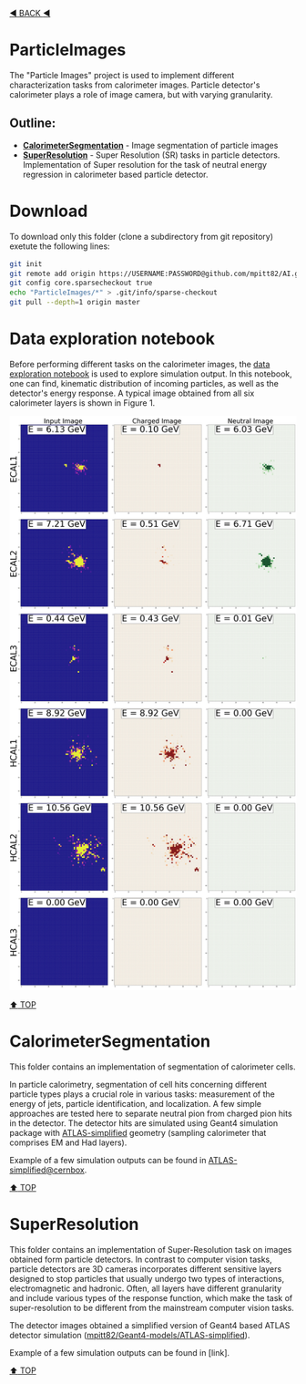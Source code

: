 [:arrow_backward: BACK :arrow_backward:](../)

# ParticleImages
The "Particle Images" project is used to implement different characterization tasks from calorimeter images.
Particle detector's calorimeter plays a role of image camera, but with varying granularity. 

## Outline:
* **[CalorimeterSegmentation](#calorimetersegmentation)** - Image segmentation of particle images
* **[SuperResolution](#superresolution)** - Super Resolution (SR) tasks in particle detectors. Implementation of Super resolution for the task of neutral energy regression in calorimeter based particle detector.

# Download 

To download only this folder (clone a subdirectory from git repository) exetute the following lines:
```bash
git init
git remote add origin https://USERNAME:PASSWORD@github.com/mpitt82/AI.git
git config core.sparsecheckout true
echo "ParticleImages/*" > .git/info/sparse-checkout
git pull --depth=1 origin master
```

# Data exploration notebook
Before performing different tasks on the calorimeter images, the [data exploration notebook](https://nbviewer.jupyter.org/github/mpitt82/AI/blob/master/ParticleImages/DataExploration.ipynb)
 is used to explore simulation output. In this notebook, one can find, kinematic distribution of incoming particles,
as well as the detector's energy response. A typical image obtained from all six calorimeter layers is shown in Figure 1.

![Figure 1: Calorimeter image](images/Event_200_cells.png)

[:arrow_up: TOP](#outline)
# CalorimeterSegmentation
This folder contains an implementation of segmentation of calorimeter cells.

In particle calorimetry, segmentation of cell hits concerning different particle types plays a crucial role in various tasks:
 measurement of the energy of jets, particle identification, and localization. 
A few simple approaches are tested here to separate neutral pion from charged pion hits in the detector. 
The detector hits are simulated using Geant4 simulation package with [ATLAS-simplified](https://mpitt82.github.io/Geant4-models/ATLAS-simplified) geometry (sampling calorimeter that comprises EM and Had layers).

Example of a few simulation outputs can be found in [ATLAS-simplified@cernbox](https://cernbox.cern.ch/index.php/s/oCg3en1GHAvYSTo).

[:arrow_up: TOP](#outline)
# SuperResolution
This folder contains an implementation of Super-Resolution task on images obtained form particle detectors. In contrast to computer vision tasks, particle detectors are 3D cameras incorporates different sensitive layers designed to stop particles that usually undergo two types of interactions, electromagnetic and hadronic. Often, all layers have different granularity and include various types of the response function, which make the task of super-resolution to be different from the mainstream computer vision tasks.


The detector images obtained a simplified version of Geant4 based ATLAS detector simulation ([mpitt82/Geant4-models/ATLAS-simplified](https://github.com/mpitt82/Geant4-models/tree/master/ATLAS-simplified)). 

Example of a few simulation outputs can be found in [link].

[:arrow_up: TOP](#outline)
